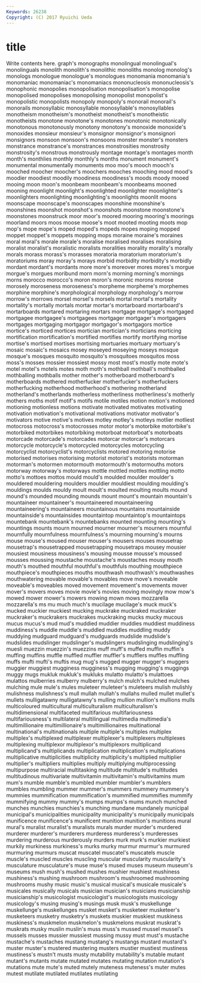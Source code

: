 ```yaml
---
Keywords: 26238 
Copyright: (C) 2017 Ryuichi Ueda
---
```


# title

Write contents here.
graph's monographs monolingual monolingual's monolinguals
monolith monolith's monolithic monoliths monolog monolog's monologs monologue monologue's monologues
monomania monomania's monomaniac monomaniac's monomaniacs mononucleosis mononucleosis's monophonic monopolies monopolisation
monopolisation's monopolise monopolised monopolises monopolising monopolist monopolist's monopolistic monopolists monopoly
monopoly's monorail monorail's monorails monosyllabic monosyllable monosyllable's monosyllables monotheism monotheism's
monotheist monotheist's monotheistic monotheists monotone monotone's monotones monotonic monotonically monotonous
monotonously monotony monotony's monoxide monoxide's monoxides monsieur monsieur's monsignor monsignor's
monsignori monsignors monsoon monsoon's monsoons monster monster's monsters monstrance monstrance's
monstrances monstrosities monstrosity monstrosity's monstrous monstrously montage montage's montages month
month's monthlies monthly monthly's months monument monument's monumental monumentally monuments
moo moo's mooch mooch's mooched moocher moocher's moochers mooches mooching
mood mood's moodier moodiest moodily moodiness moodiness's moods moody mooed
mooing moon moon's moonbeam moonbeam's moonbeams mooned mooning moonlight moonlight's
moonlighted moonlighter moonlighter's moonlighters moonlighting moonlighting's moonlights moonlit moons moonscape
moonscape's moonscapes moonshine moonshine's moonshines moonshot moonshot's moonshots moonstone moonstone's
moonstones moonstruck moor moor's moored mooring mooring's moorings moorland moors
moos moose moose's moot mooted mooting moots mop mop's mope
mope's moped moped's mopeds mopes moping mopped moppet moppet's moppets
mopping mops moraine moraine's moraines moral moral's morale morale's moralise
moralised moralises moralising moralist moralist's moralistic moralists moralities morality morality's
morally morals morass morass's morasses moratoria moratorium moratorium's moratoriums moray
moray's morays morbid morbidity morbidity's morbidly mordant mordant's mordants more
more's moreover mores mores's morgue morgue's morgues moribund morn morn's
morning morning's mornings morns morocco morocco's moron moron's moronic morons
morose morosely moroseness moroseness's morpheme morpheme's morphemes morphine morphine's morphological
morphology morphology's morrow morrow's morrows morsel morsel's morsels mortal mortal's
mortality mortality's mortally mortals mortar mortar's mortarboard mortarboard's mortarboards mortared
mortaring mortars mortgage mortgage's mortgaged mortgagee mortgagee's mortgagees mortgager mortgager's
mortgagers mortgages mortgaging mortgagor mortgagor's mortgagors mortice mortice's morticed mortices
mortician mortician's morticians morticing mortification mortification's mortified mortifies mortify mortifying
mortise mortise's mortised mortises mortising mortuaries mortuary mortuary's mosaic mosaic's
mosaics mosey moseyed moseying moseys mosque mosque's mosques mosquito mosquito's
mosquitoes mosquitos moss moss's mosses mossier mossiest mossy most most's
mostly mote mote's motel motel's motels motes moth moth's mothball
mothball's mothballed mothballing mothballs mother mother's motherboard motherboard's motherboards mothered
motherfucker motherfucker's motherfuckers motherfucking motherhood motherhood's mothering motherland motherland's motherlands
motherless motherliness motherliness's motherly mothers moths motif motif's motifs motile
motiles motion motion's motioned motioning motionless motions motivate motivated motivates
motivating motivation motivation's motivational motivations motivator motivator's motivators motive motive's
motives motley motley's motleys motlier motliest motocross motocross's motocrosses motor
motor's motorbike motorbike's motorbiked motorbikes motorbiking motorboat motorboat's motorboats motorcade
motorcade's motorcades motorcar motorcar's motorcars motorcycle motorcycle's motorcycled motorcycles motorcycling
motorcyclist motorcyclist's motorcyclists motored motoring motorise motorised motorises motorising motorist
motorist's motorists motorman motorman's motormen motormouth motormouth's motormouths motors motorway
motorway's motorways mottle mottled mottles mottling motto motto's mottoes mottos
mould mould's moulded moulder moulder's mouldered mouldering moulders mouldier mouldiest
moulding moulding's mouldings moulds mouldy moult moult's moulted moulting moults
mound mound's mounded mounding mounds mount mount's mountain mountain's mountaineer
mountaineer's mountaineered mountaineering mountaineering's mountaineers mountainous mountains mountainside mountainside's mountainsides
mountaintop mountaintop's mountaintops mountebank mountebank's mountebanks mounted mounting mounting's mountings
mounts mourn mourned mourner mourner's mourners mournful mournfully mournfulness mournfulness's
mourning mourning's mourns mouse mouse's moused mouser mouser's mousers mouses
mousetrap mousetrap's mousetrapped mousetrapping mousetraps mousey mousier mousiest mousiness mousiness's
mousing mousse mousse's moussed mousses moussing moustache moustache's moustaches mousy
mouth mouth's mouthed mouthful mouthful's mouthfuls mouthing mouthpiece mouthpiece's mouthpieces
mouths mouthwash mouthwash's mouthwashes mouthwatering movable movable's movables move move's
moveable moveable's moveables moved movement movement's movements mover mover's movers
moves movie movie's movies moving movingly mow mow's mowed mower
mower's mowers mowing mown mows mozzarella mozzarella's ms mu much
much's mucilage mucilage's muck muck's mucked muckier muckiest mucking muckrake
muckraked muckraker muckraker's muckrakers muckrakes muckraking mucks mucky mucous mucus
mucus's mud mud's muddied muddier muddies muddiest muddiness muddiness's muddle
muddle's muddled muddles muddling muddy muddying mudguard mudguard's mudguards mudslide
mudslide's mudslides mudslinger mudslinger's mudslingers mudslinging mudslinging's muesli muezzin muezzin's
muezzins muff muff's muffed muffin muffin's muffing muffins muffle muffled
muffler muffler's mufflers muffles muffling muffs mufti mufti's muftis mug
mug's mugged mugger mugger's muggers muggier muggiest mugginess mugginess's mugging
mugging's muggings muggy mugs mukluk mukluk's mukluks mulatto mulatto's mulattoes
mulattos mulberries mulberry mulberry's mulch mulch's mulched mulches mulching mule
mule's mules muleteer muleteer's muleteers mulish mulishly mulishness mulishness's mull
mullah mullah's mullahs mulled mullet mullet's mullets mulligatawny mulligatawny's mulling
mullion mullion's mullions mulls multicoloured multicultural multiculturalism multiculturalism's multidimensional multifaceted
multifarious multifariousness multifariousness's multilateral multilingual multimedia multimedia's multimillionaire multimillionaire's multimillionaires
multinational multinational's multinationals multiple multiple's multiples multiplex multiplex's multiplexed multiplexer
multiplexer's multiplexers multiplexes multiplexing multiplexor multiplexor's multiplexors multiplicand multiplicand's multiplicands
multiplication multiplication's multiplications multiplicative multiplicities multiplicity multiplicity's multiplied multiplier multiplier's
multipliers multiplies multiply multiplying multiprocessing multipurpose multiracial multitasking multitude multitude's
multitudes multitudinous multivariate multivitamin multivitamin's multivitamins mum mum's mumble mumble's
mumbled mumbler mumbler's mumblers mumbles mumbling mummer mummer's mummers mummery
mummery's mummies mummification mummification's mummified mummifies mummify mummifying mummy mummy's
mumps mumps's mums munch munched munches munchies munchies's munching mundane
mundanely municipal municipal's municipalities municipality municipality's municipally municipals munificence munificence's
munificent munition munition's munitions mural mural's muralist muralist's muralists murals
murder murder's murdered murderer murderer's murderers murderess murderess's murderesses murdering
murderous murderously murders murk murk's murkier murkiest murkily murkiness murkiness's
murks murky murmur murmur's murmured murmuring murmurs muscat muscatel muscatel's
muscatels muscle muscle's muscled muscles muscling muscular muscularity muscularity's musculature
musculature's muse muse's mused muses museum museum's museums mush mush's
mushed mushes mushier mushiest mushiness mushiness's mushing mushroom mushroom's mushroomed
mushrooming mushrooms mushy music music's musical musical's musicale musicale's musicales
musically musicals musician musician's musicians musicianship musicianship's musicologist musicologist's musicologists
musicology musicology's musing musing's musings musk musk's muskellunge muskellunge's muskellunges
musket musket's musketeer musketeer's musketeers musketry musketry's muskets muskier muskiest
muskiness muskiness's muskmelon muskmelon's muskmelons muskrat muskrat's muskrats musky muslin
muslin's muss muss's mussed mussel mussel's mussels musses mussier mussiest
mussing mussy must must's mustache mustache's mustaches mustang mustang's mustangs
mustard mustard's muster muster's mustered mustering musters mustier mustiest mustiness
mustiness's mustn't musts musty mutability mutability's mutable mutant mutant's mutants
mutate mutated mutates mutating mutation mutation's mutations mute mute's muted
mutely muteness muteness's muter mutes mutest mutilate mutilated mutilates mutilating
